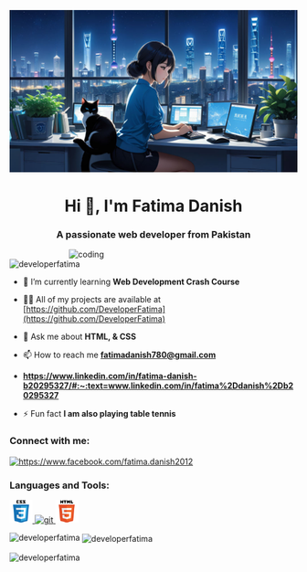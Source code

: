 ![logo](https://github.com/DeveloperFatima/DeveloperFatima/blob/main/banners.jpeg?raw=true)
<h1 align="center">Hi 👋, I'm Fatima Danish</h1>
<h3 align="center">A passionate web developer from Pakistan</h3>
<img align="right" alt="coding" width="400px" src="https://user-images.githubusercontent.com/55389276/140866485-8fb1c876-9a8f-4d6a-98dc-08c4981eaf70.gif"></img>
<p align="left"> <img src="https://komarev.com/ghpvc/?username=developerfatima&label=Profile%20views&color=0e75b6&style=flat" alt="developerfatima" /> </p>

- 🌱 I’m currently learning **Web Development Crash Course**

- 👨‍💻 All of my projects are available at [https://github.com/DeveloperFatima](https://github.com/DeveloperFatima)

- 💬 Ask me about **HTML, & CSS**

- 📫 How to reach me **fatimadanish780@gmail.com**
- **https://www.linkedin.com/in/fatima-danish-b20295327/#:~:text=www.linkedin.com/in/fatima%2Ddanish%2Db20295327**

- ⚡ Fun fact **I am also playing table tennis**

<h3 align="left">Connect with me:</h3>
<p align="left">
<a href="https://fb.com/https://www.facebook.com/fatima.danish2012" target="blank"><img align="center" src="https://raw.githubusercontent.com/rahuldkjain/github-profile-readme-generator/master/src/images/icons/Social/facebook.svg" alt="https://www.facebook.com/fatima.danish2012" height="30" width="40" /></a>
</p>

<h3 align="left">Languages and Tools:</h3>
<p align="left"> <a href="https://www.w3schools.com/css/" target="_blank" rel="noreferrer"> <img src="https://raw.githubusercontent.com/devicons/devicon/master/icons/css3/css3-original-wordmark.svg" alt="css3" width="40" height="40"/> </a> <a href="https://git-scm.com/" target="_blank" rel="noreferrer"> <img src="https://www.vectorlogo.zone/logos/git-scm/git-scm-icon.svg" alt="git" width="40" height="40"/> </a> <a href="https://www.w3.org/html/" target="_blank" rel="noreferrer"> <img src="https://raw.githubusercontent.com/devicons/devicon/master/icons/html5/html5-original-wordmark.svg" alt="html5" width="40" height="40"/> </a> </p>

<p><img align="left" src="https://github-readme-stats.vercel.app/api/top-langs?username=developerfatima&show_icons=true&locale=en&layout=compact" alt="developerfatima" /></p>

<p>&nbsp;<img align="center" src="https://github-readme-stats.vercel.app/api?username=developerfatima&show_icons=true&locale=en" alt="developerfatima" /></p>

<p><img align="center" src="https://github-readme-streak-stats.herokuapp.com/?user=developerfatima&" alt="developerfatima" /></p>
